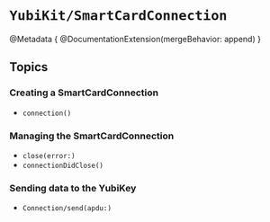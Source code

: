 # ``YubiKit/SmartCardConnection``

@Metadata {
    @DocumentationExtension(mergeBehavior: append)
}

## Topics

### Creating a SmartCardConnection

- ``connection()``

### Managing the SmartCardConnection

- ``close(error:)``
- ``connectionDidClose()``

### Sending data to the YubiKey

- ``Connection/send(apdu:)``
